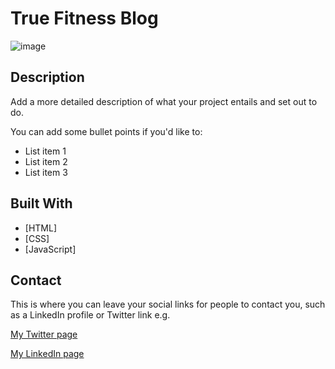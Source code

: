 # True Fitness Blog

![image](https://github.com/Kiretwo/ProjectExam1/assets/142889041/4020d8da-c6b8-450e-bab4-c5612fd1da5d)



## Description

Add a more detailed description of what your project entails and set out to do.

You can add some bullet points if you'd like to:

- List item 1
- List item 2
- List item 3

## Built With

- [HTML]
- [CSS]
- [JavaScript]


## Contact

This is where you can leave your social links for people to contact you, such as a LinkedIn profile or Twitter link e.g.

[My Twitter page](www.twitter.com)

[My LinkedIn page](www.linkedin.com)
